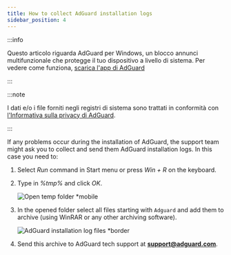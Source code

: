 ```yaml
---
title: How to collect AdGuard installation logs
sidebar_position: 4
---
```


:::info

Questo articolo riguarda AdGuard per Windows, un blocco annunci multifunzionale che protegge il tuo dispositivo a livello di sistema. Per vedere come funziona, [scarica l'app di AdGuard](https://agrd.io/download-kb-adblock)

:::

:::note

I dati e/o i file forniti negli registri di sistema sono trattati in conformità con [l'Informativa sulla privacy di AdGuard](https://adguard.com/en/privacy.html).

:::

If any problems occur during the installation of AdGuard, the support team might ask you to collect and send them AdGuard installation logs. In this case you need to:

1. Select *Run* command in Start menu or press *Win + R* on the keyboard.

1. Type in *%tmp%* and click *OK*.

    ![Open temp folder *mobile](https://cdn.adtidy.org/content/kb/ad_blocker/windows/solving-problems/install-logs-1.png)

1. In the opened folder select all files starting with `Adguard` and add them to archive (using WinRAR or any other archiving software).

    ![AdGuard installation log files *border](https://cdn.adtidy.org/content/kb/ad_blocker/windows/solving-problems/install-logs-2.png)

1. Send this archive to AdGuard tech support at **support@adguard.com**.
